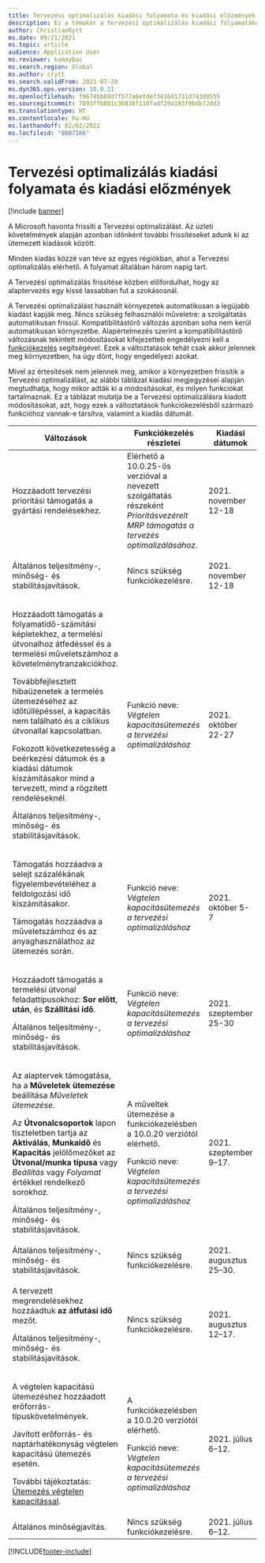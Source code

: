 ```yaml
---
title: Tervezési optimalizálás kiadási folyamata és kiadási előzmények
description: Ez a témakör a tervezési optimalizálás kiadási folyamatához és kiadási előzményeihez nyújt tájékoztatást.
author: ChristianRytt
ms.date: 09/21/2021
ms.topic: article
audience: Application User
ms.reviewer: kamaybac
ms.search.region: Global
ms.author: crytt
ms.search.validFrom: 2021-07-28
ms.dyn365.ops.version: 10.0.21
ms.openlocfilehash: f9674bb68d7f577a6efdef3416d1731d743d0555
ms.sourcegitcommit: 7893ffb081c36838f110fadf29a183f9bdb72dd3
ms.translationtype: HT
ms.contentlocale: hu-HU
ms.lasthandoff: 02/02/2022
ms.locfileid: "8087166"
---
```

# <a name="planning-optimization-release-process-and-release-history"></a>Tervezési optimalizálás kiadási folyamata és kiadási előzmények

[!include [banner](../../includes/banner.md)]

A Microsoft havonta frissíti a Tervezési optimalizálást. Az üzleti követelmények alapján azonban időnként további frissítéseket adunk ki az ütemezett kiadások között.

Minden kiadás közzé van téve az egyes régiókban, ahol a Tervezési optimalizálás elérhető. A folyamat általában három napig tart.

A Tervezési optimalizálás frissítése közben előfordulhat, hogy az alaptervezés egy kissé lassabban fut a szokásosnál.

A Tervezési optimalizálást használt környezetek automatikusan a legújabb kiadást kapják meg. Nincs szükség felhasználói műveletre: a szolgáltatás automatikusan frissül. Kompatibilitástörő változás azonban soha nem kerül automatikusan környezetbe. Alapértelmezés szerint a kompatibilitástörő változásnak tekintett módosításokat kifejezetteb engedélyezni kell a [funkciókezelés](../../../fin-ops-core/fin-ops/get-started/feature-management/feature-management-overview.md) segítségével. Ezek a változtatások tehát csak akkor jelennek meg környezetben, ha úgy dönt, hogy engedélyezi azokat.

Mivel az értesítések nem jelennek meg, amikor a környezetben frissítik a Tervezési optimalizálást, az alábbi táblázat kiadási megjegyzései alapján megtudhatja, hogy mikor adták ki a módosításokat, és milyen funkciókat tartalmaznak. Ez a táblázat mutatja be a Tervezési optimalizálásra kiadott módosításokat, azt, hogy ezek a változtatások funkciókezelésből származó funkcióhoz vannak-e társítva, valamint a kiadás dátumát.

| Változások | Funkciókezelés részletei | Kiadási dátumok |
|---|---|---|
| <p>Hozzáadott tervezési prioritási támogatás a gyártási rendelésekhez. | Elérhető a 10.0.25-ös verzióval a nevezett szolgáltatás részeként *Prioritásvezérelt MRP támogatás a tervezés optimalizálásához*. | 2021. november 12-18 |
| <p>Általános teljesítmény-, minőség- és stabilitásjavítások. | Nincs szükség funkciókezelésre. | 2021. november 12-18 |
| <p>Hozzáadott támogatás a folyamatidő-számítási képletekhez, a termelési útvonalhoz átfedéssel és a termelési műveletszámhoz a követelménytranzakciókhoz.</p><p>Továbbfejlesztett hibaüzenetek a termelés ütemezéséhez az időtúllépéssel, a kapacitás nem található és a ciklikus útvonallal kapcsolatban.</p><p>Fokozott következetesség a beérkezési dátumok és a kiadási dátumok kiszámításakor mind a tervezett, mind a rögzített rendeléseknél.</p><p>Általános teljesítmény-, minőség- és stabilitásjavítások. | Funkció neve: *Végtelen kapacitásütemezés a tervezési optimalizáláshoz* | 2021. október 22-27 |
| <p>Támogatás hozzáadva a selejt százalékának figyelembevételéhez a feldolgozási idő kiszámításakor.</p><p>Támogatás hozzáadva a műveletszámhoz és az anyaghasználathoz az ütemezés során. | Funkció neve: *Végtelen kapacitásütemezés a tervezési optimalizáláshoz* | 2021. október 5-7 |
| <p>Hozzáadott támogatás a termelési útvonal feladattípusokhoz: **Sor előtt**, **után**, és **Szállítási idő**.</p><p>Általános teljesítmény-, minőség- és stabilitásjavítások. | Funkció neve: *Végtelen kapacitásütemezés a tervezési optimalizáláshoz* | 2021. szeptember 25-30 |
| <p>Az alaptervek támogatása, ha a **Műveletek ütemezése** beállítása *Műveletek ütemezése*.</p><p>Az **Útvonalcsoportok** lapon tiszteletben tartja az **Aktiválás**, **Munkaidő** és **Kapacitás** jelölőmezőket az **Útvonal/munka típusa** vagy *Beállítás* vagy *Folyamat* értékkel rendelkező sorokhoz. </p><p>Általános teljesítmény-, minőség- és stabilitásjavítások. | <p>A műveltek ütemezése a funkciókezelésben a 10.0.20 verziótól elérhető.</p><p>Funkció neve: *Végtelen kapacitásütemezés a tervezési optimalizáláshoz*</p>  | 2021. szeptember 9–17. |
| Általános teljesítmény-, minőség- és stabilitásjavítások. | Nincs szükség funkciókezelésre. | 2021. augusztus 25–30. |
| <p>A tervezett megrendelésekhez hozzáadtuk **az átfutási idő** mezőt.</p><p>Általános teljesítmény-, minőség- és stabilitásjavítások.</p> | Nincs szükség funkciókezelésre. | 2021. augusztus 12–17. |
| <p>A végtelen kapacitású ütemezéshez hozzáadott erőforrás-típuskövetelmények.</p><p>Javított erőforrás- és naptárhatékonyság végtelen kapacitású ütemezés esetén.</p><p>További tájékoztatás: [Ütemezés végtelen kapacitással](infinite-capacity-planning.md). | <p>A funkciókezelésben a 10.0.20 verziótól elérhető.</p><p>Funkció neve: *Végtelen kapacitásütemezés a tervezési optimalizáláshoz*</p> | 2021. július 6–12. |
| Általános minőségjavítás. | Nincs szükség funkciókezelésre. | 2021. július 6–12. |

[!INCLUDE[footer-include](../../../includes/footer-banner.md)]
